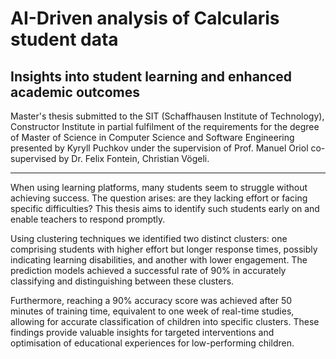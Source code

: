 # AI-Driven analysis of Calcularis student data

## Insights into student learning and enhanced academic outcomes

Master's thesis submitted to the SIT (Schaffhausen Institute of Technology), Constructor Institute in partial fulfilment of the requirements for the degree of Master of Science in Computer Science and Software Engineering presented by Kyryll Puchkov under the supervision of Prof. Manuel Oriol co-supervised by Dr. Felix Fontein, Christian Vögeli.

---

When using learning platforms, many students seem to struggle without achieving success. The question arises: are they lacking effort or facing specific difficulties? This thesis aims to identify such students early on and enable teachers to respond promptly.

Using clustering techniques we identified two distinct clusters: one comprising students with higher effort but longer response times, possibly indicating learning disabilities, and another with lower engagement. The prediction models achieved a successful rate of 90\% in accurately classifying and distinguishing between these clusters.

Furthermore, reaching a 90\% accuracy score was achieved after 50 minutes of training time, equivalent to one week of real-time studies, allowing for accurate classification of children into specific clusters. These findings provide valuable insights for targeted interventions and optimisation of educational experiences for low-performing children.
